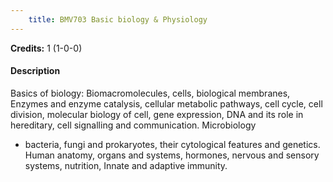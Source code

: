```yaml
---
    title: BMV703 Basic biology & Physiology
---
```

**Credits:** 1 (1-0-0)



#### Description 
Basics of biology: Biomacromolecules, cells, biological membranes, Enzymes and enzyme catalysis, cellular metabolic pathways, cell cycle, cell division, molecular biology of cell, gene expression, DNA and its role in hereditary, cell signalling and communication. Microbiology
- bacteria, fungi and prokaryotes, their cytological features and genetics. Human anatomy, organs and systems, hormones, nervous and sensory systems, nutrition, Innate and adaptive immunity.